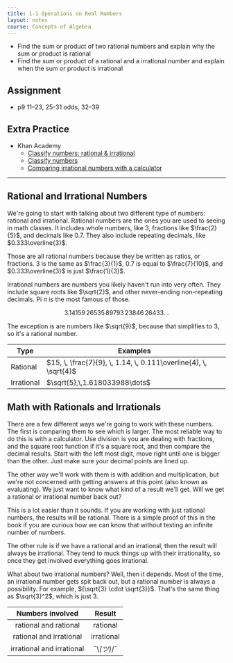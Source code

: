 ```yaml
---
title: 1-1 Operations on Real Numbers
layout: notes
course: Concepts of Algebra
---
```


- Find the sum or product of two rational numbers and explain why the sum or product is rational
- Find the sum or product of a rational and a irrational number and explain when the sum or product is irrational

## Assignment

- p9 11–23, 25-31 odds, 32–39

## Extra Practice

- Khan Academy
  - [Classify numbers: rational & irrational](https://www.khanacademy.org/math/cc-eighth-grade-math/cc-8th-numbers-operations/cc-8th-irrational-numbers/e/recognizing-rational-and-irrational-numbers)
  - [Classify numbers](https://www.khanacademy.org/math/cc-eighth-grade-math/cc-8th-numbers-operations/cc-8th-irrational-numbers/e/identifying-whole--integer--and-rational-numbers)
  - [Comparing irrational numbers with a calculator](https://www.khanacademy.org/math/cc-eighth-grade-math/cc-8th-numbers-operations/cc-8th-approximating-irrational-numbers/e/approximating-irrational-numbers)

---

## Rational and Irrational Numbers

We're going to start with talking about two different type of numbers: rational and irrational. Rational numbers are the ones you are used to seeing in math classes. It includes whole numbers, like $3$, fractions like $\frac{2}{5}$, and decimals like $0.7$. They also include repeating decimals, like $0.333\overline{3}$.

Those are all rational numbers because they be written as ratios, or fractions. $3$ is the same as $\frac{3}{1}$, $0.7$ is equal to $\frac{7}{10}$, and $0.333\overline{3}$ is just $\frac{1}{3}$.

Irrational numbers are numbers you likely haven't run into very often. They include square roots like $\sqrt{2}$, and other never-ending non-repeating decimals. Pi $\pi$ is the most famous of those.

$$ 3.14159\,26535\,89793\,23846\,26433\dots $$

The exception is are numbers like $\sqrt{9}$, because that simplifies to $3$, so it's a rational number.

| Type       | Examples                                                         |
| ---------- | ---------------------------------------------------------------- |
| Rational   | $15, \, \frac{7}{9}, \, 1.14, \, 0.111\overline{4}, \, \sqrt{4}$ |
| Irrational | $\sqrt{5},\,1.618033988\dots$                                    |

## Math with Rationals and Irrationals

There are a few different ways we're going to work with these numbers. The first is comparing them to see which is larger. The most reliable way to do this is with a calculator. Use division is you are dealing with fractions, and the square root function if it's a square root, and then compare the decimal results. Start with the left most digit, move right until one is bigger than the other. Just make sure your decimal points are lined up.

The other way we'll work with them is with addition and multiplication, but we're not concerned with getting answers at this point (also known as evaluating). We just want to know what kind of a result we'll get. Will we get a rational or irrational number back out?

This is a lot easier than it sounds. If you are working with just rational numbers, the results will be rational. There is a simple proof of this in the book if you are curious how we can know that without testing an infinite number of numbers.

The other rule is if we have a rational and an irrational, then the result will always be irrational. They tend to muck things up with their irrationality, so once they get involved everything goes irrational.

What about two irrational numbers? Well, then it depends. Most of the time, an irrational number gets spit back out, but a rational number is always a possibility. For example, ${\sqrt{3} \cdot \sqrt{3}}$. That's the same thing as $\sqrt{3}^2$, which is just $3$.

|     Numbers involved      |   Result    |
| :-----------------------: | :---------: |
|   rational and rational   |  rational   |
|  rational and irrational  | irrational  |
| irrational and irrational | ¯\\_(ツ)_/¯ |

